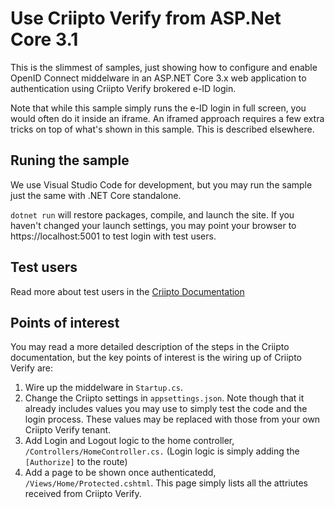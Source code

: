 # Use Criipto Verify from ASP.Net Core 3.1

This is the slimmest of samples, just showing how to configure and enable OpenID Connect middelware in an ASP.NET Core 3.x web application to authentication using Criipto Verify brokered e-ID login.

Note that while this sample simply runs the e-ID login in full screen, you would often do it inside an iframe. An iframed approach requires a few extra tricks on top of what's shown in this sample. This is described elsewhere.

## Runing the sample

We use Visual Studio Code for development, but you may run the sample just the same with .NET Core standalone.

`dotnet run` will restore packages, compile, and launch the site. If you haven't changed your launch settings, you may point your browser to https://localhost:5001 to test login with test users.

## Test users

Read more about test users in the [Criipto Documentation](https://docs.criipto.com/how-to/test-users)

## Points of interest

You may read a more detailed description of the steps in the Criipto documentation, but the key points of interest is the wiring up of Criipto Verify are:

1. Wire up the middelware in `Startup.cs`. 
2. Change the Criipto settings in `appsettings.json`. Note though that it already includes values you may use to simply test the code and the login process. These values may be replaced with those from your own Criipto Verify tenant.
3. Add Login and Logout logic to the home controller, `/Controllers/HomeController.cs.` (Login logic is simply adding the `[Authorize]` to the route)
4. Add a page to be shown once authenticatedd, `/Views/Home/Protected.cshtml`. This page simply lists all the attriutes received from Criipto Verify.


